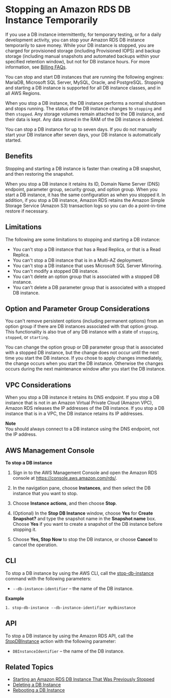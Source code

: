 # Stopping an Amazon RDS DB Instance Temporarily<a name="USER_StopInstance"></a>

If you use a DB instance intermittently, for temporary testing, or for a daily development activity, you can stop your Amazon RDS DB instance temporarily to save money\. While your DB instance is stopped, you are charged for provisioned storage \(including Provisioned IOPS\) and backup storage \(including manual snapshots and automated backups within your specified retention window\), but not for DB instance hours\. For more information, see [Billing FAQs](http://aws.amazon.com/rds/faqs/#billing)\. 

You can stop and start DB instances that are running the following engines: MariaDB, Microsoft SQL Server, MySQL, Oracle, and PostgreSQL\. Stopping and starting a DB instance is supported for all DB instance classes, and in all AWS Regions\. 

When you stop a DB instance, the DB instance performs a normal shutdown and stops running\. The status of the DB instance changes to `stopping` and then `stopped`\. Any storage volumes remain attached to the DB instance, and their data is kept\. Any data stored in the RAM of the DB instance is deleted\. 

You can stop a DB instance for up to seven days\. If you do not manually start your DB instance after seven days, your DB instance is automatically started\. 

## Benefits<a name="USER_StopInstance.Benefits"></a>

Stopping and starting a DB instance is faster than creating a DB snapshot, and then restoring the snapshot\. 

When you stop a DB instance it retains its ID, Domain Name Server \(DNS\) endpoint, parameter group, security group, and option group\. When you start a DB instance, it has the same configuration as when you stopped it\. In addition, if you stop a DB instance, Amazon RDS retains the Amazon Simple Storage Service \(Amazon S3\) transaction logs so you can do a point\-in\-time restore if necessary\. 

## Limitations<a name="USER_StopInstance.Limitations"></a>

The following are some limitations to stopping and starting a DB instance: 
+ You can't stop a DB instance that has a Read Replica, or that is a Read Replica\.
+ You can't stop a DB instance that is in a Multi\-AZ deployment\.
+ You can't stop a DB instance that uses Microsoft SQL Server Mirroring\.
+ You can't modify a stopped DB instance\.
+ You can't delete an option group that is associated with a stopped DB instance\.
+ You can't delete a DB parameter group that is associated with a stopped DB instance\.

## Option and Parameter Group Considerations<a name="USER_StopInstance.OGPG"></a>

You can't remove persistent options \(including permanent options\) from an option group if there are DB instances associated with that option group\. This functionality is also true of any DB instance with a state of `stopping`, `stopped`, or `starting`\. 

You can change the option group or DB parameter group that is associated with a stopped DB instance, but the change does not occur until the next time you start the DB instance\. If you chose to apply changes immediately, the change occurs when you start the DB instance\. Otherwise the changes occurs during the next maintenance window after you start the DB instance\. 

## VPC Considerations<a name="USER_StopInstance.VPC"></a>

When you stop a DB instance it retains its DNS endpoint\. If you stop a DB instance that is not in an Amazon Virtual Private Cloud \(Amazon VPC\), Amazon RDS releases the IP addresses of the DB instance\. If you stop a DB instance that is in a VPC, the DB instance retains its IP addresses\. 

**Note**  
You should always connect to a DB instance using the DNS endpoint, not the IP address\.

## AWS Management Console<a name="USER_StopInstance.CON"></a>

**To stop a DB instance**

1. Sign in to the AWS Management Console and open the Amazon RDS console at [https://console\.aws\.amazon\.com/rds/](https://console.aws.amazon.com/rds/)\.

1. In the navigation pane, choose **Instances**, and then select the DB instance that you want to stop\. 

1. Choose **Instance actions**, and then choose **Stop**\. 

1. \(Optional\) In the **Stop DB Instance** window, choose **Yes** for **Create Snapshot?** and type the snapshot name in the **Snapshot name** box\. Choose **Yes** if you want to create a snapshot of the DB instance before stopping it\. 

1. Choose **Yes, Stop Now** to stop the DB instance, or choose **Cancel** to cancel the operation\.

## CLI<a name="USER_StopInstance.CLI"></a>

To stop a DB instance by using the AWS CLI, call the [stop\-db\-instance](http://docs.aws.amazon.com/cli/latest/reference/rds/stop-db-instance.html) command with the following parameters: 
+ `--db-instance-identifier` – the name of the DB instance\. 

**Example**  

```
1. stop-db-instance --db-instance-identifier mydbinstance
```

## API<a name="USER_StopInstance.API"></a>

To stop a DB instance by using the Amazon RDS API, call the [StopDBInstance](http://docs.aws.amazon.com/AmazonRDS/latest/APIReference/API_StopDBInstance.html) action with the following parameter: 
+ `DBInstanceIdentifier` – the name of the DB instance\. 

## Related Topics<a name="USER_StopInstance.Related"></a>
+ [Starting an Amazon RDS DB Instance That Was Previously Stopped](USER_StartInstance.md)
+ [Deleting a DB Instance ](USER_DeleteInstance.md)
+ [Rebooting a DB Instance ](USER_RebootInstance.md)